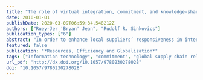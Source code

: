 ```yaml
---
title: "The role of virtual integration, commitment, and knowledge-sharing in improving international supplier responsiveness"
date: 2010-01-01
publishDate: 2020-03-09T06:59:34.548212Z
authors: ["Ruey-Jer 'Bryan' Jean", "Rudolf R. Sinkovics"]
publication_types: ["6"]
abstract: "In order to enhance local suppliers’ responsiveness in international exchange relationships, international MNE customers must work with their local suppliers to create new form of relationship structures. Cultural and country differences may limit the use and effectiveness of traditional relationship governance tools between the international MNE customers and their local suppliers. Drawing on the resource-based view and transaction cost economics, this study uses 219 electronics suppliers from Taiwan to examine the influence of virtual integration, knowledge sharing and commitment on their responsiveness in international exchange relationships. The findings demonstrate that the use of plural forms of governance can enhance interorganizational value creation in terms of supplier responsiveness in international exchange relationships. Implications for academics and practitioners are addressed."
featured: false
publication: "*Resources, Efficiency and Globalization*"
tags: ["Information technology", "commitment", "global supply chain relationships", "knowledge sharing", "supplier responsiveness"]
url_pdf: "http://dx.doi.org/10.1057/9780230278028"
doi: "10.1057/9780230278028"
---
```


